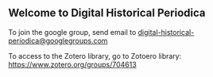 ## Welcome to Digital Historical Periodica

To join the google group, send email to digital-historical-periodica@googlegroups.com 

To access to the Zotero library, go to Zotoero library: https://www.zotero.org/groups/704613
